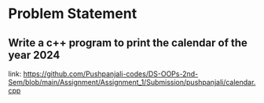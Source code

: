 # Problem Statement
## Write a c++ program to print the calendar of the year 2024

link: https://github.com/Pushpanjali-codes/DS-OOPs-2nd-Sem/blob/main/Assignment/Assignment_1/Submission/pushpanjali/calendar.cpp
